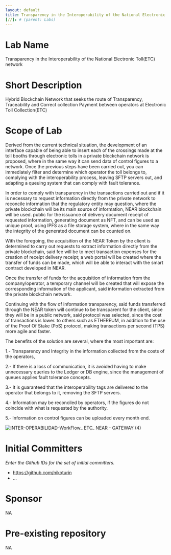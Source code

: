 ```yaml
---
layout: default
title: Transparency in the Interoperability of the National Electronic Toll(ETC) network
[//]: # (parent: Labs)
---
```

# Lab Name
Transparency in the Interoperability of the National Electronic Toll(ETC) network

# Short Description
Hybrid Blockchain Network that seeks the route of Transparency, Traceability and Correct collection Payment between operators at Electronic Toll Collection(ETC)

# Scope of Lab
Derived from the current technical situation, the development of an interface capable of being able to insert each of the crossings made at the toll booths through electronic tolls in a private blockchain network is proposed, where in the same way it can send data of control figures to a network. Once the previous steps have been carried out, you can immediately filter and determine which operator the toll belongs to, complying with the interoperability process, leaving SFTP servers out, and adapting a queuing system that can comply with fault tolerance.

In order to comply with transparency in the transactions carried out and if it is necessary to request information directly from the private network to reconcile information that the regulatory entity may question, where the private blockchain will be its main source of information, NEAR blockchain will be used. public for the issuance of delivery document receipt of requested information, generating document as NFT, and can be used as unique proof, using IPFS as a file storage system, where in the same way the integrity of the generated document can be counted on.

With the foregoing, the acquisition of the NEAR Token by the client is determined to carry out requests to extract information directly from the private blockchain, said fee will be to meet transaction expenses for the creation of receipt delivery receipt; a web portal will be created where the transfer of funds can be made, which will be able to interact with the smart contract developed in NEAR.

Once the transfer of funds for the acquisition of information from the company/operator, a temporary channel will be created that will expose the corresponding information of the applicant, said information extracted from the private blockchain network.

Continuing with the flow of information transparency, said funds transferred through the NEAR token will continue to be transparent for the client, since they will be in a public network, said protocol was selected, since the cost of transactions is lower. to others such as ETHEREUM, in addition to the use of the Proof Of Stake (PoS) protocol, making transactions per second (TPS) more agile and faster.

The benefits of the solution are several, where the most important are:

1.- Transparency and Integrity in the information collected from the costs of the operators,

2.- If there is a loss of communication, it is avoided having to make unnecessary queries to the Ledger or DB engine, since the management of queues applies fault tolerance concepts.

3.- It is guaranteed that the interoperability tags are delivered to the operator that belongs to it, removing the SFTP servers.

4.- Information may be reconciled by operators, if the figures do not coincide with what is requested by the authority.

5.- Information on control figures can be uploaded every month end.


![INTER-OPERABILIDAD-WorkFlow_ ETC_ NEAR - GATEWAY (4)](https://user-images.githubusercontent.com/11085724/169954095-848c83e5-613a-4297-8376-84a7a0866d75.jpg)


# Initial Committers
_Enter the Github IDs for the set of initial committers._
- https://github.com/nikoturin
- ...

# Sponsor
NA

# Pre-existing repository
NA
